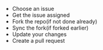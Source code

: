 - Choose an issue
- Get the issue assigned
- Fork the repo(if not done already)
- Sync the fork(if forked earlier)
- Update your changes
- Create a pull request
